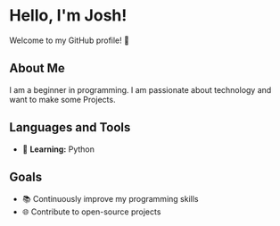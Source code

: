 # Hello, I'm Josh!

Welcome to my GitHub profile! 👋

## About Me

I am a beginner in programming. I am passionate about technology and want to make some Projects.

## Languages and Tools

- 🌱 **Learning:** Python 

## Goals

- 📚 Continuously improve my programming skills
- 🌐 Contribute to open-source projects

